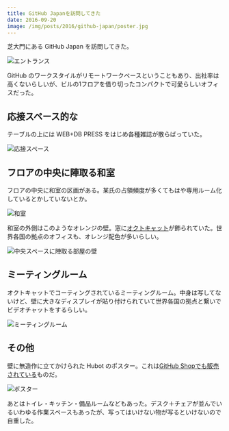 ```yaml
---
title: GitHub Japanを訪問してきた
date: 2016-09-20
image: /img/posts/2016/github-japan/poster.jpg
---
```


芝大門にある GitHub Japan を訪問してきた。

![エントランス](/img/posts/2016/github-japan/entrance.jpg)

GitHub のワークスタイルがリモートワークベースということもあり、出社率は高くないらしいが、ビルの1フロアを借り切ったコンパクトで可愛らしいオフィスだった。

## 応接スペース的な

テーブルの上には WEB+DB PRESS をはじめ各種雑誌が散らばっていた。

![応接スペース](/img/posts/2016/github-japan/reception.jpg)

## フロアの中央に陣取る和室

フロアの中央に和室の区画がある。某氏の占領頻度が多くてもはや専用ルーム化しているとかしていないとか。

![和室](/img/posts/2016/github-japan/room.jpg)

和室の外側はこのようなオレンジの壁。窓に[オクトキャット](https://github.myshopify.com/products/octocat-figurine)が飾られていた。世界各国の拠点のオフィスも、オレンジ配色が多いらしい。

![中央スペースに陣取る部屋の壁](/img/posts/2016/github-japan/wall.jpg)

## ミーティングルーム

オクトキャットでコーティングされているミーティングルーム。中身は写してないけど、壁に大きなディスプレイが貼り付けられていて世界各国の拠点と繋いでビデオチャットをするらしい。

![ミーティングルーム](/img/posts/2016/github-japan/meeting-room.jpg)

## その他

壁に無造作に立てかけられた Hubot のポスター。これは[GitHub Shopでも販売されている](https://github.myshopify.com/products/posters)ものだ。

![ポスター](/img/posts/2016/github-japan/poster.jpg)

あとはトイレ・キッチン・備品ルームなどもあった。デスク＋チェアが並んでいるいわゆる作業スペースもあったが、写ってはいけない物が写るといけないので自重した。
